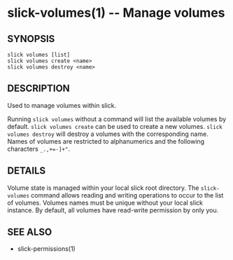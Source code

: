 slick-volumes(1) -- Manage volumes
==================================

## SYNOPSIS

    slick volumes [list]
    slick volumes create <name>
    slick volumes destroy <name>

## DESCRIPTION

Used to manage volumes within slick.

Running `slick volumes` without a command will list the available volumes by default.
`slick volumes create` can be used to create a new volumes. `slick volumes destroy` will
destroy a volumes with the corresponding name. Names of volumes are restricted to
alphanumerics and the following characters `_.,+=-]+"`.

## DETAILS

Volume state is managed within your local slick root directory. The `slick-volumes` command
allows reading and writing operations to occur to the list of volumes. Volumes names must be unique
without your local slick instance. By default, all volumes have read-write permission by only you.

## SEE ALSO

* slick-permissions(1)
